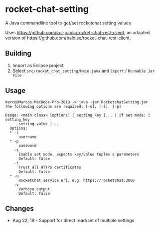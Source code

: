 # rocket-chat-setting

A Java commandline tool to get/set rocketchat setting values

Uses https://github.com/col-panic/rocket-chat-rest-client, 
an adapted version of https://github.com/baloise/rocket-chat-rest-client.


## Building

1. Import as Eclipse project
2. Select `src/rocket_chat_setting/Main.java`  and `Export` / `Runnable Jar File`

## Usage

```
marco@Marcos-MacBook-Pro-2019 ~> java -jar RocketchatSetting.jar 
The following options are required: [-u], [-l], [-p]

Usage: <main class> [options] [ setting_key ]... | if set mode: [ setting_key 
      setting_value ]...
  Options:
  * -l
      username
  * -p
      password
    -s
      Enable set mode, expects key/value tuples a parameters
      Default: false
    -t
      Trust all HTTPS certificates
      Default: false
  * -u
      RocketChat service url, e.g. https://rocketchat:3000
    -v
      Verbose output
      Default: false
```

## Changes

* Aug 22, 19 - Support for direct read/set of multiple settings
